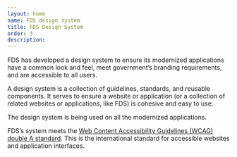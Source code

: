 ```yaml
---
layout: home
name: FDS design system
title: FDS Design System
order: 3
description:
---
```

FDS has developed a design system to ensure its modernized applications have a common look and feel, meet government’s branding requirements, and are accessible to all users.

A design system is a collection of guidelines, standards, and reusable components. It serves to ensure a website or application (or a collection of related websites or applications, like FDS) is cohesive and easy to use.

The design system is being used on all the modernized applications.

FDS’s system meets the [Web Content Accessibility Guidelines (WCAG) double A standard](https://www.w3.org/WAI/WCAG2AA-Conformance). This is the international standard for accessible websites and application interfaces.
